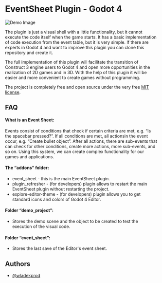 # EventSheet Plugin - Godot 4

![Demo Image](https://github.com/user-attachments/assets/3372e752-4e49-4e87-90f2-61b9b195eaff)

The plugin is just a visual shell with a little functionality, but it cannot execute the code itself when the game starts. It has a basic implementation of code execution from the event table, but it is very simple. If there are experts in Godot 4 and want to improve this plugin you can clone this repository and create it.

The full implementation of this plugin will facilitate the transition of Construct 3 engine users to Godot 4 and open more opportunities in the realization of 2D games and in 3D. With the help of this plugin it will be easier and more convenient to create games without programming.

The project is completely free and open source under the very free [MIT license](https://github.com/WladekProd/EventSheet/blob/main/LICENSE).
## FAQ

#### What is an Event Sheet:

Events consist of conditions that check if certain criteria are met, e.g. “Is the spacebar pressed?”. If all conditions are met, all actionsin the event occur, e.g. “Create bullet object”.
After all actions, there are sub-events that can check for other conditions, create more actions, more sub-events, and so on. Using this system, we can create complex functionality for our games and applications.

#### The “addons” folder:

- event_sheet - this is the main EventSheet plugin.
- plugin_refresher - (for developers) plugin allows to restart the main EventSheet plugin without restarting the project.
- explore-editor-theme - (for developers) plugin allows you to get standard icons and colors of Godot 4 Editor.

#### Folder “demo_project”:

- Stores the demo scene and the object to be created to test the execution of the visual code.

#### Folder “event_sheet”:

- Stores the last save of the Editor's event sheet.
## Authors

- [@wladekprod](https://github.com/WladekProd)

